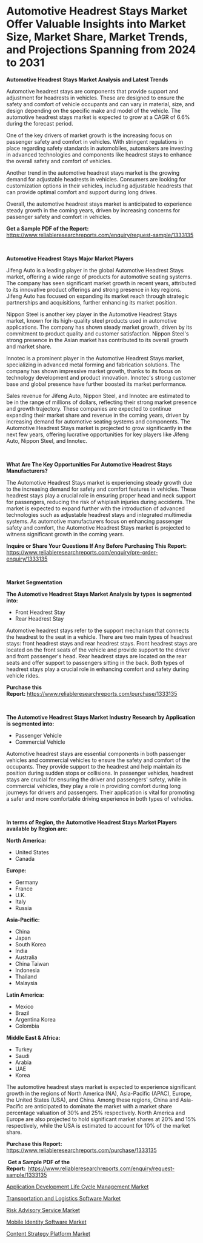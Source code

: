 <p><h1>Automotive Headrest Stays Market Offer Valuable Insights into Market Size, Market Share, Market Trends, and Projections Spanning from 2024 to 2031</h1></p><p><strong>Automotive Headrest Stays Market Analysis and Latest Trends</strong></p>
<p><p>Automotive headrest stays are components that provide support and adjustment for headrests in vehicles. These are designed to ensure the safety and comfort of vehicle occupants and can vary in material, size, and design depending on the specific make and model of the vehicle. The automotive headrest stays market is expected to grow at a CAGR of 6.6% during the forecast period.</p><p>One of the key drivers of market growth is the increasing focus on passenger safety and comfort in vehicles. With stringent regulations in place regarding safety standards in automobiles, automakers are investing in advanced technologies and components like headrest stays to enhance the overall safety and comfort of vehicles.</p><p>Another trend in the automotive headrest stays market is the growing demand for adjustable headrests in vehicles. Consumers are looking for customization options in their vehicles, including adjustable headrests that can provide optimal comfort and support during long drives.</p><p>Overall, the automotive headrest stays market is anticipated to experience steady growth in the coming years, driven by increasing concerns for passenger safety and comfort in vehicles.</p></p>
<p><strong>Get a Sample PDF of the Report:&nbsp;</strong> <a href="https://www.reliableresearchreports.com/enquiry/request-sample/1333135">https://www.reliableresearchreports.com/enquiry/request-sample/1333135</a></p>
<p>&nbsp;</p>
<p><strong>Automotive Headrest Stays Major Market Players</strong></p>
<p><p>Jifeng Auto is a leading player in the global Automotive Headrest Stays market, offering a wide range of products for automotive seating systems. The company has seen significant market growth in recent years, attributed to its innovative product offerings and strong presence in key regions. Jifeng Auto has focused on expanding its market reach through strategic partnerships and acquisitions, further enhancing its market position.</p><p>Nippon Steel is another key player in the Automotive Headrest Stays market, known for its high-quality steel products used in automotive applications. The company has shown steady market growth, driven by its commitment to product quality and customer satisfaction. Nippon Steel's strong presence in the Asian market has contributed to its overall growth and market share.</p><p>Innotec is a prominent player in the Automotive Headrest Stays market, specializing in advanced metal forming and fabrication solutions. The company has shown impressive market growth, thanks to its focus on technology development and product innovation. Innotec's strong customer base and global presence have further boosted its market performance.</p><p>Sales revenue for Jifeng Auto, Nippon Steel, and Innotec are estimated to be in the range of millions of dollars, reflecting their strong market presence and growth trajectory. These companies are expected to continue expanding their market share and revenue in the coming years, driven by increasing demand for automotive seating systems and components. The Automotive Headrest Stays market is projected to grow significantly in the next few years, offering lucrative opportunities for key players like Jifeng Auto, Nippon Steel, and Innotec.</p></p>
<p>&nbsp;</p>
<p><strong>What Are The Key Opportunities For Automotive Headrest Stays Manufacturers?</strong></p>
<p><p>The Automotive Headrest Stays market is experiencing steady growth due to the increasing demand for safety and comfort features in vehicles. These headrest stays play a crucial role in ensuring proper head and neck support for passengers, reducing the risk of whiplash injuries during accidents. The market is expected to expand further with the introduction of advanced technologies such as adjustable headrest stays and integrated multimedia systems. As automotive manufacturers focus on enhancing passenger safety and comfort, the Automotive Headrest Stays market is projected to witness significant growth in the coming years.</p></p>
<p><strong>Inquire or Share Your Questions If Any Before Purchasing This Report:</strong> <a href="https://www.reliableresearchreports.com/enquiry/pre-order-enquiry/1333135">https://www.reliableresearchreports.com/enquiry/pre-order-enquiry/1333135</a></p>
<p>&nbsp;</p>
<p><strong>Market Segmentation</strong></p>
<p><strong>The Automotive Headrest Stays Market Analysis by types is segmented into:</strong></p>
<p><ul><li>Front Headrest Stay</li><li>Rear Headrest Stay</li></ul></p>
<p><p>Automotive headrest stays refer to the support mechanism that connects the headrest to the seat in a vehicle. There are two main types of headrest stays: front headrest stays and rear headrest stays. Front headrest stays are located on the front seats of the vehicle and provide support to the driver and front passenger's head. Rear headrest stays are located on the rear seats and offer support to passengers sitting in the back. Both types of headrest stays play a crucial role in enhancing comfort and safety during vehicle rides.</p></p>
<p><strong>Purchase this Report:&nbsp;</strong><a href="https://www.reliableresearchreports.com/purchase/1333135">https://www.reliableresearchreports.com/purchase/1333135</a></p>
<p>&nbsp;</p>
<p><strong>The Automotive Headrest Stays Market Industry Research by Application is segmented into:</strong></p>
<p><ul><li>Passenger Vehicle</li><li>Commercial Vehicle</li></ul></p>
<p><p>Automotive headrest stays are essential components in both passenger vehicles and commercial vehicles to ensure the safety and comfort of the occupants. They provide support to the headrest and help maintain its position during sudden stops or collisions. In passenger vehicles, headrest stays are crucial for ensuring the driver and passengers' safety, while in commercial vehicles, they play a role in providing comfort during long journeys for drivers and passengers. Their application is vital for promoting a safer and more comfortable driving experience in both types of vehicles.</p></p>
<p>&nbsp;</p>
<p><strong>In terms of Region, the Automotive Headrest Stays Market Players available by Region are:</strong></p>
<p>
    <p> <strong> North America: </strong>
        <ul>
            <li>United States</li>
            <li>Canada</li>
        </ul>
        </p> 
    <p> <strong> Europe: </strong>
        <ul>
            <li>Germany</li>
            <li>France</li>
            <li>U.K.</li>
            <li>Italy</li>
            <li>Russia</li>
        </ul>
        </p> 
    <p> <strong> Asia-Pacific: </strong>
        <ul>
            <li>China</li>
            <li>Japan</li>
            <li>South Korea</li>
            <li>India</li>
            <li>Australia</li>
            <li>China Taiwan</li>
            <li>Indonesia</li>
            <li>Thailand</li>
            <li>Malaysia</li>
        </ul>
        </p> 
    <p> <strong> Latin America: </strong>
        <ul>
            <li>Mexico</li>
            <li>Brazil</li>
            <li>Argentina Korea</li>
            <li>Colombia</li>
        </ul>
        </p> 
    <p> <strong> Middle East & Africa: </strong>
        <ul>
            <li>Turkey</li>
            <li>Saudi</li>
            <li>Arabia</li>
            <li>UAE</li>
            <li>Korea</li>
        </ul>
    </p>
    </p>
<p><p>The automotive headrest stays market is expected to experience significant growth in the regions of North America (NA), Asia-Pacific (APAC), Europe, the United States (USA), and China. Among these regions, China and Asia-Pacific are anticipated to dominate the market with a market share percentage valuation of 30% and 25% respectively. North America and Europe are also projected to hold significant market shares at 20% and 15% respectively, while the USA is estimated to account for 10% of the market share.</p></p>
<p><strong>Purchase this Report: </strong><a href="https://www.reliableresearchreports.com/purchase/1333135">https://www.reliableresearchreports.com/purchase/1333135</a></p>
<p>&nbsp;<strong>Get a Sample PDF of the Report:&nbsp;&nbsp;</strong><a href="https://www.reliableresearchreports.com/enquiry/request-sample/1333135">https://www.reliableresearchreports.com/enquiry/request-sample/1333135</a></p>
<p><strong></strong></p>
<p><p><a href="https://medium.com/@jamesday5g/application-development-life-cycle-management-market-trends-forecast-and-competitive-analysis-to-c0cb048bfac7">Application Development Life Cycle Management Market</a></p><p><a href="https://medium.com/@krish.reportprime/decoding-transportation-and-logistics-software-market-metrics-market-share-trends-and-growth-2bb6791d2d53">Transportation and Logistics Software Market</a></p><p><a href="https://medium.com/@twiladurgan/risk-advisory-service-market-insights-into-market-cagr-market-trends-and-growth-strategies-b5572b0a2f98">Risk Advisory Service Market</a></p><p><a href="https://medium.com/@krish.reportprime/mobile-identity-software-market-analysis-and-sze-forecasted-for-period-from-2024-to-2031-6c14068b54b4">Mobile Identity Software Market</a></p><p><a href="https://medium.com/@twiladurgan/content-strategy-platform-market-size-cagr-trends-2024-2030-1a92abfe3cdd">Content Strategy Platform Market</a></p></p>